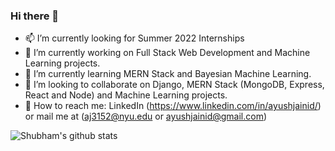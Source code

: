 ### Hi there 👋

- 📫 I’m currently looking for Summer 2022 Internships
- 🔭 I’m currently working on Full Stack Web Development and Machine Learning projects.
- 🌱 I’m currently learning MERN Stack and Bayesian Machine Learning.
- 👯 I’m looking to collaborate on Django, MERN Stack (MongoDB, Express, React and Node) and Machine Learning projects.
- 📩 How to reach me: LinkedIn (https://www.linkedin.com/in/ayushjainid/) or mail me at (aj3152@nyu.edu or ayushjainid@gmail.com)

![Shubham's github stats](https://github-readme-stats.vercel.app/api?username=ayushjaini&show_icons=true&theme=radical&count_private=true&show_icons=true)
